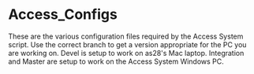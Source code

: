 # Access_Configs
These are the various configuration files required by the Access System script.
Use the correct branch to get a version appropriate for the PC you are working on.
Devel is setup to work on as28's Mac laptop.
Integration and Master are setup to work on the Access System Windows PC.